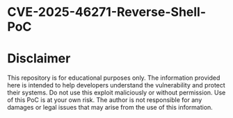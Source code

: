 # CVE-2025-46271-Reverse-Shell-PoC

<h1>Disclaimer</h1>
This repository is for educational purposes only. The information provided here is intended to help developers understand the vulnerability and protect their systems. Do not use this exploit maliciously or without permission. Use of this PoC is at your own risk. The author is not responsible for any damages or legal issues that may arise from the use of this information.
